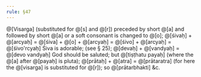 ```yaml
---
rule: §47
---
```


@[Visarga] (substituted for @[s] and @[r]) preceded by short @[a] and followed by short @[a] or a soft consonant is changed to @[o]; @[śivaḥ] + @[arcyaḥ] = @[śiva] + @[o] + @[arcyaḥ] = @[śivo] + @[arcyaḥ] = @[śivo'rcyaḥ] Śiva is adorable; (see § 25); @[devaḥ] + @[vandyaḥ] = @[devo vandyaḥ] God should be saluted; but @[tiṣṭhatu payaḥ] (where the @[a] after @[payaḥ] is pluta); @[prātaḥ] + @[atra] = @[prātaratra] (for here the @[visarga] is substituted for @[r]); so @[prātarbhakti] &c.